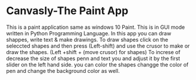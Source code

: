 # Canvasly-The Paint App
This is a paint application same as windows 10 Paint.
This is in GUI mode written in Python Programming Language.
In this app you can draw shappes, write text & make drawings. 
To draw shapes click on the seleccted shapes and then press (Left-shift) and use the crusor to make or draw the shapes.
(Left +shift + (move crusor) for shapes)
To increse of decrease the size of shapes penn and text you and adjust it by the first slider on the left hand side.
you can color the shapes changge the color of pen and change the background color as well.

